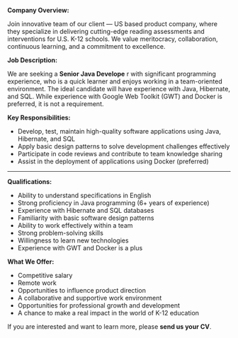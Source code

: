 **Company Overview:**

Join innovative team of our client — US based product company, where they
specialize in delivering cutting-edge reading assessments and interventions
for U.S. K-12 schools. We value meritocracy, collaboration, continuous
learning, and a commitment to excellence.

**Job Description:**

We are seeking a **Senior Java Develope** r with significant programming
experience, who is a quick learner and enjoys working in a team-oriented
environment. The ideal candidate will have experience with Java, Hibernate,
and SQL. While experience with Google Web Toolkit (GWT) and Docker is
preferred, it is not a requirement.

**Key Responsibilities:**

  * Develop, test, maintain high-quality software applications using Java, Hibernate, and SQL
  * Apply basic design patterns to solve development challenges effectively
  * Participate in code reviews and contribute to team knowledge sharing
  * Assist in the deployment of applications using Docker (preferred)

****

**Qualifications:**

  * Ability to understand specifications in English
  * Strong proficiency in Java programming (6+ years of experience)
  * Experience with Hibernate and SQL databases
  * Familiarity with basic software design patterns
  * Ability to work effectively within a team
  * Strong problem-solving skills
  * Willingness to learn new technologies
  * Experience with GWT and Docker is a plus

**What We Offer:**

  * Competitive salary
  * Remote work
  * Opportunities to influence product direction
  * A collaborative and supportive work environment
  * Opportunities for professional growth and development
  * A chance to make a real impact in the world of K-12 education

If you are interested and want to learn more, please **send us your CV**.